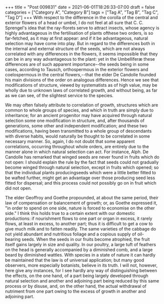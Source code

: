 +++
title = "Post 009831"
date = 2021-06-01T18:26:33-07:00
draft = false
categories = ["Category A", "Category B"]
tags = ["Tag A", "Tag B", "Tag C", "Tag D"]
+++
With respect to the difference in the corolla of the central and exterior flowers of a head or umbel, I do not feel at all sure that C. C. Sprengel's idea that the ray-florets serve to attract insects, whose agency is highly advantageous in the fertilisation of plants ofthese two orders, is so far-fetched, as it may at first appear: and if it be advantageous, natural selection may have come into play. But in regard to the differences both in the internal and external structure of the seeds, which are not always correlated with any differences in the flowers, it seems impossible that they can be in any way advantageous to the plant: yet in the Umbelliferæ these differences are of such apparent importance--the seeds being in some cases, according to Tausch, orthospermous in the exterior flowers and coelospermous in the central flowers,--that the elder De Candolle founded his main divisions of the order on analogous differences. Hence we see that modifications of structure, viewed by systematists as of high value, may be wholly due to unknown laws of correlated growth, and without being, as far as we can see, of the slightest service to the species.

We may often falsely attribute to correlation of growth, structures which are common to whole groups of species, and which in truth are simply due to inheritance; for an ancient progenitor may have acquired through natural selection some one modification in structure, and, after thousands of generations, some other and independent modification; and these two modifications, having been transmitted to a whole group of descendants with diverse habits, would naturally be thought to be correlated in some necessary manner. So, again, I do not doubt that some apparent correlations, occurring throughout whole orders, are entirely due to the manner alone in which natural selection can act. For instance, Alph. De Candolle has remarked that winged seeds are never found in fruits which do not open: I should explain the rule by the fact that seeds could not gradually become winged through natural selection, except in fruits which opened; so that the individual plants producingseeds which were a little better fitted to be wafted further, might get an advantage over those producing seed less fitted for dispersal; and this process could not possibly go on in fruit which did not open.

The elder Geoffroy and Goethe propounded, at about the same period, their law of compensation or balancement of growth; or, as Goethe expressed it, "in order to spend on one side, nature is forced to economise on the other side." I think this holds true to a certain extent with our domestic productions: if nourishment flows to one part or organ in excess, it rarely flows, at least in excess, to another part; thus it is difficult to get a cow to give much milk and to fatten readily. The same varieties of the cabbage do not yield abundant and nutritious foliage and a copious supply of oil-bearing seeds. When the seeds in our fruits become atrophied, the fruit itself gains largely in size and quality. In our poultry, a large tuft of feathers on the head is generally accompanied by a diminished comb, and a large beard by diminished wattles. With species in a state of nature it can hardly be maintained that the law is of universal application; but many good observers, more especially botanists, believe in its truth. I will not, however, here give any instances, for I see hardly any way of distinguishing between the effects, on the one hand, of a part being largely developed through natural selection and another and adjoining part being reduced by this same process or by disuse, and, on the other hand, the actual withdrawal of nutriment from one part owing to the excess of growth in another and adjoining part.
